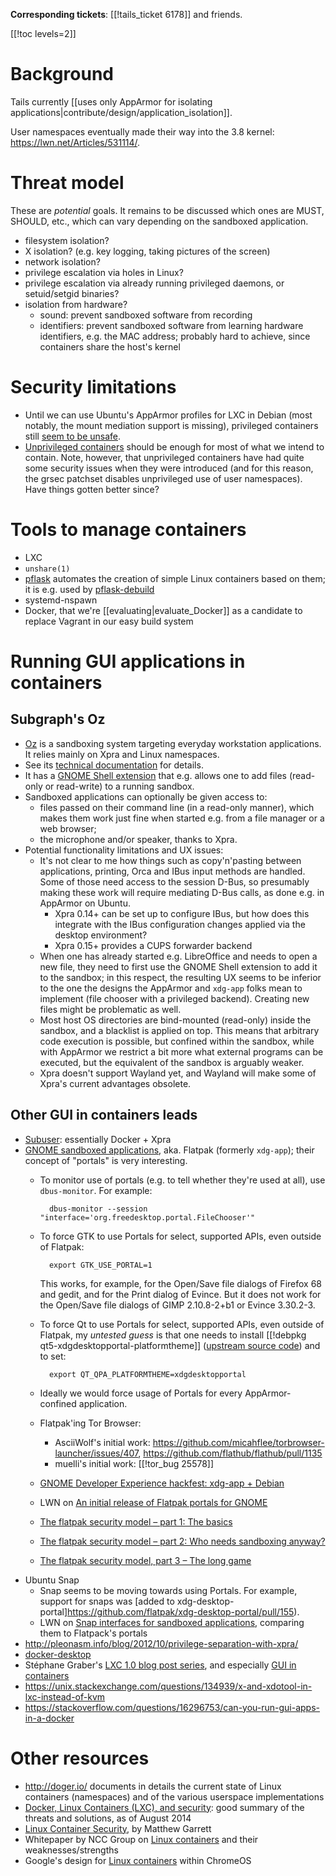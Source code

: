 **Corresponding tickets**: [[!tails_ticket 6178]] and friends.

[[!toc levels=2]]

Background
==========

Tails currently [[uses only AppArmor for isolating
applications|contribute/design/application_isolation]].

User namespaces eventually made their way into the 3.8 kernel:
<https://lwn.net/Articles/531114/>.

Threat model
============

These are *potential* goals. It remains to be discussed which ones are
MUST, SHOULD, etc., which can vary depending on the
sandboxed application.

* filesystem isolation?
* X isolation? (e.g. key logging, taking pictures of the screen)
* network isolation?
* privilege escalation via holes in Linux?
* privilege escalation via already running privileged daemons, or
  setuid/setgid binaries?
* isolation from hardware?
  - sound: prevent sandboxed software from recording
  - identifiers: prevent sandboxed software from learning hardware
    identifiers, e.g. the MAC address; probably hard to achieve, since
    containers share the host's kernel

Security limitations
====================

* Until we can use Ubuntu's AppArmor profiles for LXC in Debian (most
  notably, the mount mediation support is missing), privileged
  containers still [seem to be
  unsafe](https://www.stgraber.org/2014/01/01/lxc-1-0-security-features/).
* [Unprivileged
  containers](https://www.stgraber.org/2014/01/17/lxc-1-0-unprivileged-containers/)
  should be enough for most of what we intend to contain.
  Note, however, that unprivileged containers
  have had quite some security issues when they were introduced (and
  for this reason, the grsec patchset disables unprivileged use of
  user namespaces). Have things gotten better since?


Tools to manage containers
==========================

* LXC
* `unshare(1)`
* [pflask](https://github.com/ghedo/pflask) automates the creation of
  simple Linux containers based on them; it is e.g. used by
  [pflask-debuild](https://github.com/ghedo/pflask/blob/master/tools/pflask-debuild)
* systemd-nspawn
* Docker, that we're [[evaluating|evaluate_Docker]] as
  a candidate to replace Vagrant in our easy build system

Running GUI applications in containers
======================================

<a id="oz"></a>

## Subgraph's Oz

* [Oz](https://github.com/subgraph/oz) is a sandboxing system targeting
  everyday workstation applications. It relies mainly on Xpra and
  Linux namespaces.
* See its [technical
  documentation](https://github.com/subgraph/oz/wiki/Oz-Technical-Details)
  for details.
* It has a [GNOME Shell
  extension](https://github.com/subgraph/ozshell-gnome-extension) that
  e.g. allows one to add files (read-only or read-write) to a running sandbox.
* Sandboxed applications can optionally be given access to:
  - files passed on their command line (in a read-only manner), which
    makes them work just fine when started e.g. from a file manager or
    a web browser;
  - the microphone and/or speaker, thanks to Xpra.
* Potential functionality limitations and UX issues:
  - It's not clear to me how things such as copy'n'pasting between
    applications, printing, Orca and IBus input methods are handled.
    Some of those need access to the session D-Bus, so
    presumably making these work will require mediating D-Bus calls,
    as done e.g. in AppArmor on Ubuntu.
    * Xpra 0.14+ can be set up to configure IBus, but how does this
      integrate with the IBus configuration changes applied via the
      desktop environment?
    * Xpra 0.15+ provides a CUPS forwarder backend
  - When one has already started e.g. LibreOffice and needs to open
    a new file, they need to first use the GNOME Shell extension to
    add it to the sandbox; in this respect, the resulting UX seems to
    be inferior to the one the designs the AppArmor and `xdg-app`
    folks mean to implement (file chooser with a privileged backend).
    Creating new files might be problematic as well.
  - Most host OS directories are bind-mounted (read-only) inside the
    sandbox, and a blacklist is applied on top. This means that
    arbitrary code execution is possible, but confined within the
    sandbox, while with AppArmor we restrict a bit more what external
    programs can be executed, but the equivalent of the sandbox is
    arguably weaker.
  - Xpra doesn't support Wayland yet, and Wayland will make some of
    Xpra's current advantages obsolete.

## Other GUI in containers leads

* [Subuser](http://subuser.org/): essentially Docker + Xpra
* [GNOME sandboxed
  applications](https://wiki.gnome.org/Projects/SandboxedApps), aka.
  Flatpak (formerly `xdg-app`); their concept of "portals" is very interesting.
  - To monitor use of portals (e.g. to tell whether they're used at all),
    use `dbus-monitor`. For example:

          dbus-monitor --session "interface='org.freedesktop.portal.FileChooser'"

  - To force GTK to use Portals for select, supported APIs, even outside of Flatpak:

          export GTK_USE_PORTAL=1

    This works, for example, for the Open/Save file dialogs of Firefox
    68 and gedit, and for the Print dialog of Evince. But it does not
    work for the Open/Save file dialogs of GIMP 2.10.8-2+b1 or Evince
    3.30.2-3.

  - To force Qt to use Portals for select, supported APIs, even
    outside of Flatpak, my _untested guess_ is that one needs to
    install [[!debpkg qt5-xdgdesktopportal-platformtheme]] ([upstream
    source
    code](https://code.qt.io/cgit/qt/qtbase.git/tree/src/plugins/platformthemes/xdgdesktopportal)) and
    to set:

          export QT_QPA_PLATFORMTHEME=xdgdesktopportal

  - Ideally we would force usage of Portals for every AppArmor-confined
    application.

  - Flatpak'ing Tor Browser:
    - AsciiWolf's initial work: <https://github.com/micahflee/torbrowser-launcher/issues/407>, <https://github.com/flathub/flathub/pull/1135>
    - muelli's initial work: [[!tor_bug 25578]]
  - [GNOME Developer Experience hackfest: xdg-app + Debian](http://smcv.pseudorandom.co.uk/2016/xdg-app/)
  - LWN on [An initial release of Flatpak portals for GNOME](https://lwn.net/Articles/694291/)
  - [The flatpak security model – part 1: The basics](https://blogs.gnome.org/alexl/2017/01/18/the-flatpak-security-model-part-1-the-basics/)
  - [The flatpak security model – part 2: Who needs sandboxing anyway?](https://blogs.gnome.org/alexl/2017/01/20/the-flatpak-security-model-part-2-who-needs-sandboxing-anyway/)
  - [The flatpak security model, part 3 – The long game](https://blogs.gnome.org/alexl/2017/01/24/the-flatpak-security-model-part-3-the-long-game/)
* Ubuntu Snap
  - Snap seems to be moving towards using Portals. For example,
    support for snaps was
    [added to xdg-desktop-portal]https://github.com/flatpak/xdg-desktop-portal/pull/155).
  - LWN on [Snap interfaces for sandboxed applications](https://lwn.net/Articles/694757/),
    comparing them to Flatpack's portals
* <http://pleonasm.info/blog/2012/10/privilege-separation-with-xpra/>
* [docker-desktop](https://github.com/rogaha/docker-desktop)
* Stéphane Graber's [LXC 1.0 blog post
  series](https://www.stgraber.org/2013/12/20/lxc-1-0-blog-post-series/),
  and especially [GUI in
  containers](https://www.stgraber.org/2014/02/09/lxc-1-0-gui-in-containers/)
* <https://unix.stackexchange.com/questions/134939/x-and-xdotool-in-lxc-instead-of-kvm>
* <https://stackoverflow.com/questions/16296753/can-you-run-gui-apps-in-a-docker>

Other resources
===============

* <http://doger.io/> documents in details the current state of Linux
  containers (namespaces) and of the various userspace implementations
* [Docker, Linux Containers (LXC), and
  security](http://www.slideshare.net/jpetazzo/docker-linux-containers-lxc-and-security):
  good summary of the threats and solutions, as of August 2014
* [Linux Container Security](http://mjg59.dreamwidth.org/33170.html),
  by Matthew Garrett
* Whitepaper by NCC Group on [Linux containers](https://www.nccgroup.trust/globalassets/our-research/us/whitepapers/2016/june/container_whitepaperpdf/) and their weaknesses/strengths
* Google's design for [Linux containers](https://chromium.googlesource.com/chromiumos/docs/+/master/containers_and_vms.md) within ChromeOS
